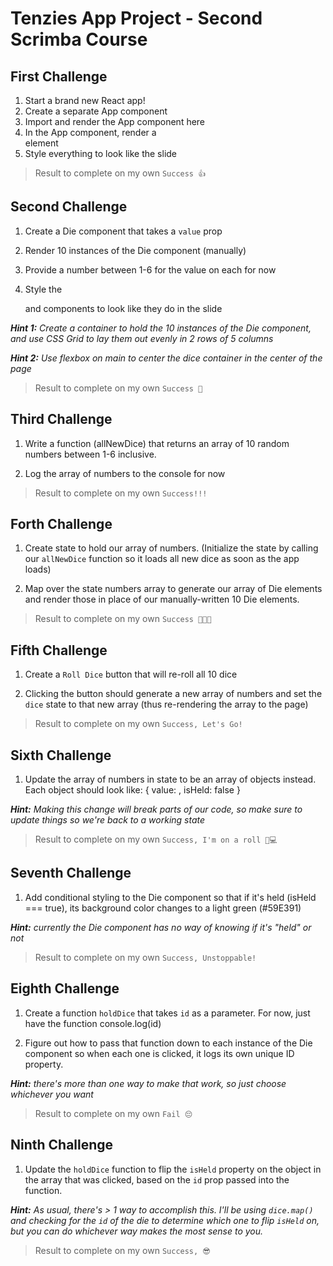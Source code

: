 # Tenzies App Project - Second Scrimba Course

## First Challenge

1. Start a brand new React app!
2. Create a separate App component
3. Import and render the App component here
4. In the App component, render a <main> element
5. Style everything to look like the slide

> Result to complete on my own `Success 👍`

## Second Challenge

1. Create a Die component that takes a `value` prop

2. Render 10 instances of the Die component (manually)

3. Provide a number between 1-6 for the value on each for now

4. Style the <main> and <Die> components to look like they do in the slide

**_Hint 1:_** _Create a container to hold the 10 instances of the Die component,
and use CSS Grid to lay them out evenly in 2 rows of 5 columns_

**_Hint 2:_** _Use flexbox on main to center the dice container
in the center of the page_

> Result to complete on my own `Success 🥳`

## Third Challenge

1. Write a function (allNewDice) that returns an array of 10 random
   numbers between 1-6 inclusive.

2. Log the array of numbers to the console for now

> Result to complete on my own `Success!!!`

## Forth Challenge

1. Create state to hold our array of numbers. (Initialize the state by calling
   our `allNewDice` function so it loads all new dice as soon as the app loads)

2. Map over the state numbers array to generate our array of Die elements and
   render those in place of our manually-written 10 Die elements.

> Result to complete on my own `Success 🎉🎉🎉`

## Fifth Challenge

1. Create a `Roll Dice` button that will re-roll all 10 dice

2. Clicking the button should generate a new array of numbers
   and set the `dice` state to that new array (thus re-rendering
   the array to the page)

> Result to complete on my own `Success, Let's Go!`

## Sixth Challenge

1. Update the array of numbers in state to be an array of objects instead.
   Each object should look like: { value: <random number>, isHeld: false }

**_Hint:_** _Making this change will break parts of our code, so make
sure to update things so we're back to a working state_

> Result to complete on my own `Success, I'm on a roll 🤘💻`

## Seventh Challenge

1. Add conditional styling to the Die component so that if it's held
   (isHeld === true), its background color changes to a light green (#59E391)

**_Hint:_** _currently the Die component has no way of knowing if it's "held" or not_

> Result to complete on my own `Success, Unstoppable!`

## Eighth Challenge

1. Create a function `holdDice` that takes `id` as a parameter. For now,
   just have the function console.log(id)

2. Figure out how to pass that function down to each instance of the Die
   component so when each one is clicked, it logs its own unique ID property.

**_Hint:_** _there's more than one way to make that work, so just choose whichever
you want_

> Result to complete on my own `Fail 😔`

## Ninth Challenge

1. Update the `holdDice` function to flip the `isHeld` property on the object
   in the array that was clicked, based on the `id` prop passed into the function.

**_Hint:_** _As usual, there's > 1 way to accomplish this. I'll be using
`dice.map()` and checking for the `id` of the die to determine which one to
flip `isHeld` on, but you can do whichever way makes the most sense to you._

> Result to complete on my own `Success, 😎`
